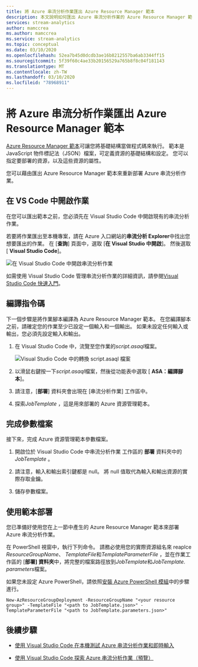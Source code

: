 ```yaml
---
title: 將 Azure 串流分析作業匯出 Azure Resource Manager 範本
description: 本文說明如何匯出 Azure 串流分析作業的 Azure Resource Manager 範本。
services: stream-analytics
author: mamccrea
ms.author: mamccrea
ms.service: stream-analytics
ms.topic: conceptual
ms.date: 03/10/2020
ms.openlocfilehash: 52ea7b45d0dcdb3ae16b8212557ba6ab3344ff15
ms.sourcegitcommit: 5f39f60c4ae33b20156529a765b8f8c04f181143
ms.translationtype: MT
ms.contentlocale: zh-TW
ms.lasthandoff: 03/10/2020
ms.locfileid: "78968911"
---
```

# <a name="export-an-azure-stream-analytics-job-azure-resource-manager-template"></a>將 Azure 串流分析作業匯出 Azure Resource Manager 範本

[Azure Resource Manager 範本](../azure-resource-manager/templates/overview.md)可讓您將基礎結構當做程式碼來執行。 範本是 JavaScript 物件標記法（JSON）檔案，可定義資源的基礎結構和設定。 您可以指定要部署的資源，以及這些資源的屬性。

您可以藉由匯出 Azure Resource Manager 範本來重新部署 Azure 串流分析作業。

## <a name="open-a-job-in-vs-code"></a>在 VS Code 中開啟作業

在您可以匯出範本之前，您必須先在 Visual Studio Code 中開啟現有的串流分析作業。 

若要將作業匯出至本機專案，請在 Azure 入口網站的**串流分析 Explorer**中找出您想要匯出的作業。 在 [**查詢**] 頁面中，選取 [**在 Visual Studio 中開啟**]。 然後選取 [ **Visual Studio Code**]。

![在 Visual Studio Code 中開啟串流分析作業](./media/resource-manager-export/open-job-vs-code.png)

如需使用 Visual Studio Code 管理串流分析作業的詳細資訊，請參閱[Visual Studio Code 快速入門](quick-create-vs-code.md)。

## <a name="compile-the-script"></a>編譯指令碼 

下一個步驟是將作業腳本編譯為 Azure Resource Manager 範本。 在您編譯腳本之前，請確定您的作業至少已設定一個輸入和一個輸出。 如果未設定任何輸入或輸出，您必須先設定輸入和輸出。

1. 在 Visual Studio Code 中，流覽至您作業的*script.asaql*檔案。

   ![Visual Studio Code 中的轉換 script.asaql 檔案](./media/resource-manager-export/transformation-asaql.png)

1. 以滑鼠右鍵按一下*script.asaql*檔案，然後從功能表中選取 [ **ASA：編譯腳本**]。

1. 請注意，[**部署**] 資料夾會出現在 [串流分析作業] 工作區中。

1. 探索*JobTemplate* ，這是用來部署的 Azure 資源管理範本。

## <a name="complete-the-parameters-file"></a>完成參數檔案

接下來，完成 Azure 資源管理範本參數檔案。

1. 開啟位於 Visual Studio Code 中串流分析作業 工作區的 **部署** 資料夾中的*JobTemplate* 。

1. 請注意，輸入和輸出索引鍵都是 null。 將 null 值取代為輸入和輸出資源的實際存取金鑰。

1. 儲存參數檔案。

## <a name="deploy-using-templates"></a>使用範本部署

您已準備好使用您在上一節中產生的 Azure Resource Manager 範本來部署 Azure 串流分析作業。

在 PowerShell 視窗中，執行下列命令。 請務必使用您的實際資源組名來 reaplce *ResourceGroupName*、 *TemplateFile*和*TemplateParameterFile* ，並在作業工作區的 [**部署] 資料夾**中，將完整的檔案路徑放到*JobTemplate*和*JobTemplate. parameters*檔案。

如果您未設定 Azure PowerShell，請依照[安裝 Azure PowerShell 模組](https://docs.microsoft.com/powershell/azure/install-Az-ps)中的步驟進行。

```azurepowershell
New-AzResourceGroupDeployment -ResourceGroupName "<your resource group>" -TemplateFile "<path to JobTemplate.json>" -TemplateParameterFile "<path to JobTemplate.parameters.json>"
```

## <a name="next-steps"></a>後續步驟

* [使用 Visual Studio Code 在本機測試 Azure 串流分析作業和即時輸入](visual-studio-code-local-run-live-input.md)

* [使用 Visual Studio Code 探索 Azure 串流分析作業（預覽）](visual-studio-code-explore-jobs.md)